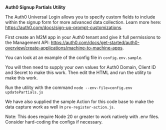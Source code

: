 **Auth0 Signup Partials Utility**

The Auth0 Universal Login allows you to specify custom fields to include within the signup form for more advanced data collection.  Learn more here: https://auth0.com/docs/sign-up-prompt-customizations.

First create an M2M app in your Auth0 tenant and give it full permissions to the Management API: https://auth0.com/docs/get-started/auth0-overview/create-applications/machine-to-machine-apps.

You can look at an example of the config file in `config.env.sample`.

You will then need to supply your own values for Auth0 Domain, Client ID and Secret to make this work.  Then edit the HTML and run the utility to make this work.

Run the utility with the command `node --env-file=config.env updatePartials.js`

We have also supplied the sample Action for this code base to make the data capture work as well in `pre-register-action.js`.

Note: This does require Node 20 or greater to work natively with .env files.  Consider hard-coding the configs if necessary.
